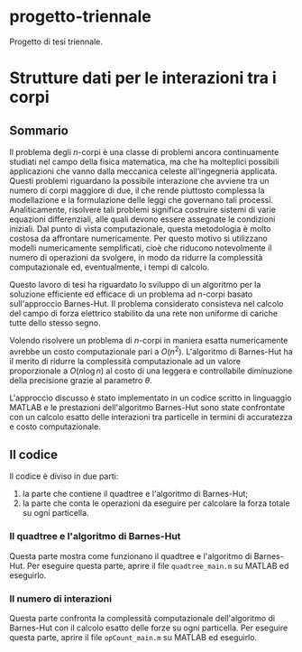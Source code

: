 # progetto-triennale
Progetto di tesi triennale.

# Strutture dati per le interazioni tra i corpi
## Sommario
Il problema degli $n$-corpi è una classe di problemi ancora continuamente studiati nel campo della fisica matematica, ma che ha molteplici possibili applicazioni che vanno dalla meccanica celeste all’ingegneria applicata. Questi problemi riguardano la possibile interazione che avviene tra un numero di corpi maggiore di due, il che rende piuttosto complessa la modellazione e la formulazione delle leggi che governano tali processi. Analiticamente, risolvere tali problemi significa costruire sistemi di varie equazioni differenziali, alle quali devono essere assegnate le condizioni iniziali. Dal punto di vista computazionale, questa metodologia è molto costosa da affrontare numericamente. Per questo motivo si utilizzano modelli numericamente semplificati, cioè che riducono notevolmente il numero di operazioni da svolgere, in modo da ridurre la complessità computazionale ed, eventualmente, i tempi di calcolo.

Questo lavoro di tesi ha riguardato lo sviluppo di un algoritmo per la soluzione efficiente ed efficace di un problema ad $n$-corpi basato sull'approccio Barnes-Hut. Il problema considerato consisteva nel calcolo del campo di forza elettrico stabilito da una rete non uniforme di cariche tutte dello stesso segno.

Volendo risolvere un problema di $n$-corpi in maniera esatta numericamente avrebbe un costo computazionale pari a $O(n^2)$. L'algoritmo di Barnes-Hut ha il merito di ridurre la complessità computazionale ad un valore proporzionale a $O(n \log{n})$ al costo di una leggera e controllabile diminuzione della precisione grazie al parametro $\theta$.

L'approccio discusso è stato implementato in un codice scritto in linguaggio MATLAB e le prestazioni dell'algoritmo Barnes-Hut sono state confrontate con un calcolo esatto delle interazioni tra particelle in termini di accuratezza e costo computazionale.

## Il codice
Il codice è diviso in due parti:
1. la parte che contiene il quadtree e l'algoritmo di Barnes-Hut;
2. la parte che conta le operazioni da eseguire per calcolare la forza totale su ogni particella.

### Il quadtree e l'algoritmo di Barnes-Hut
Questa parte mostra come funzionano il quadtree e l'algoritmo di Barnes-Hut. Per eseguire questa parte, aprire il file `quadtree_main.m` su MATLAB ed eseguirlo.

### Il numero di interazioni
Questa parte confronta la complessità computazionale dell'algoritmo di Barnes-Hut con il calcolo esatto delle forze su ogni particella. Per eseguire questa parte, aprire il file `opCount_main.m` su MATLAB ed eseguirlo.
